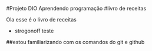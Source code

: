 #Projeto DIO Aprendendo programação
#livro de receitas 

Ola esse é o livro de receitas

- strogonoff teste





##estou familiarizando com os comandos do git e github

